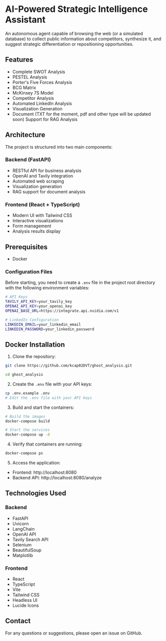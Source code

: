 # AI-Powered Strategic Intelligence Assistant

An autonomous agent capable of browsing the web (or a simulated database) to collect public information about competitors, synthesize it, and suggest strategic differentiation or repositioning opportunities.

## Features

- Complete SWOT Analysis
- PESTEL Analysis
- Porter's Five Forces Analysis
- BCG Matrix
- McKinsey 7S Model
- Competitor Analysis
- Automated LinkedIn Analysis
- Visualization Generation
- Document (TXT for the moment, pdf and other type will be updated soon) Support for RAG Analysis

## Architecture

The project is structured into two main components:

### Backend (FastAPI)
- RESTful API for business analysis
- OpenAI and Tavily integration
- Automated web scraping
- Visualization generation
- RAG support for document analysis

### Frontend (React + TypeScript)
- Modern UI with Tailwind CSS
- Interactive visualizations
- Form management
- Analysis results display

## Prerequisites

- Docker

### Configuration Files
Before starting, you need to create a `.env` file in the project root directory with the following environment variables:

```bash
# API Keys
TAVILY_API_KEY=your_tavily_key
OPENAI_API_KEY=your_openai_key
OPENAI_BASE_URL=https://integrate.api.nvidia.com/v1

# LinkedIn Configuration
LINKEDIN_EMAIL=your_linkedin_email
LINKEDIN_PASSWORD=your_linkedin_password
```

## Docker Installation

1. Clone the repository:
```bash
git clone https://github.com/kcap02DVT/ghost_analysis.git

cd ghost_analysis

```

2. Create the `.env` file with your API keys:
```bash
cp .env.example .env
# Edit the .env file with your API keys
```

3. Build and start the containers:
```bash
# Build the images
docker-compose build

# Start the services
docker-compose up -d
```

4. Verify that containers are running:
```bash
docker-compose ps
```

5. Access the application:
- Frontend: http://localhost:8080
- Backend API: http://localhost:8080/analyze


## Technologies Used

### Backend
- FastAPI
- Uvicorn
- LangChain
- OpenAI API
- Tavily Search API
- Selenium
- BeautifulSoup
- Matplotlib

### Frontend
- React
- TypeScript
- Vite
- Tailwind CSS
- Headless UI
- Lucide Icons



## Contact

For any questions or suggestions, please open an issue on GitHub. 
